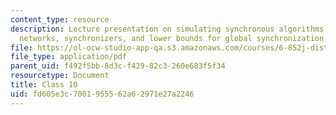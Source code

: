 ```yaml
---
content_type: resource
description: Lecture presentation on simulating synchronous algorithms in asynchronous
  networks, synchronizers, and lower bounds for global synchronization.
file: https://ol-ocw-studio-app-qa.s3.amazonaws.com/courses/6-852j-distributed-algorithms-fall-2009/fd605e3c7001955562a62971e27a2246_MIT6_852JF09_lec10.pdf
file_type: application/pdf
parent_uid: f492f5bb-8d3c-f429-82c3-260e683f5f34
resourcetype: Document
title: Class 10
uid: fd605e3c-7001-9555-62a6-2971e27a2246
---
```

